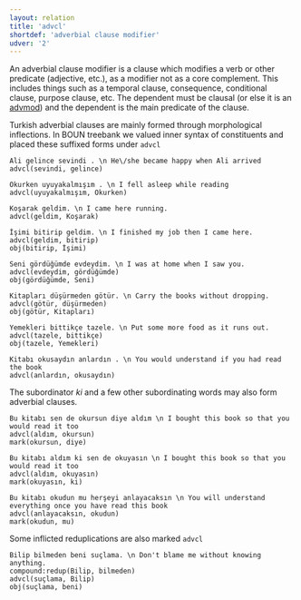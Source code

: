 ```yaml
---
layout: relation
title: 'advcl'
shortdef: 'adverbial clause modifier'
udver: '2'
---
```


An adverbial clause modifier is a clause which modifies
a verb or other predicate (adjective, etc.),
as a modifier not as a core complement. 
This includes things such as a temporal clause,
consequence, conditional clause, purpose clause, etc.
The dependent must be clausal (or else it is an [advmod]())
and the dependent is the main predicate of the clause.

Turkish adverbial clauses are mainly formed through morphological inflections. In BOUN treebank we valued inner syntax of constituents and placed these suffixed forms under ``advcl``

~~~ sdparse
Ali gelince sevindi . \n He\/she became happy when Ali arrived
advcl(sevindi, gelince)
~~~

~~~ sdparse
Okurken uyuyakalmışım . \n I fell asleep while reading
advcl(uyuyakalmışım, Okurken)
~~~

~~~sdparse
Koşarak geldim. \n I came here running.
advcl(geldim, Koşarak)
~~~

~~~sdparse
İşimi bitirip geldim. \n I finished my job then I came here.
advcl(geldim, bitirip)
obj(bitirip, İşimi)
~~~

~~~sdparse
Seni gördüğümde evdeydim. \n I was at home when I saw you.
advcl(evdeydim, gördüğümde)
obj(gördüğümde, Seni)
~~~

~~~sdparse
Kitapları düşürmeden götür. \n Carry the books without dropping.
advcl(götür, düşürmeden)
obj(götür, Kitapları)
~~~

~~~sdparse
Yemekleri bittikçe tazele. \n Put some more food as it runs out.
advcl(tazele, bittikçe)
obj(tazele, Yemekleri)
~~~

~~~ sdparse
Kitabı okusaydın anlardın . \n You would understand if you had read the book
advcl(anlardın, okusaydın)
~~~

The subordinator _ki_ and a few other subordinating words may also form adverbial clauses.

~~~ sdparse
Bu kitabı sen de okursun diye aldım \n I bought this book so that you would read it too
advcl(aldım, okursun)
mark(okursun, diye)
~~~

~~~ sdparse
Bu kitabı aldım ki sen de okuyasın \n I bought this book so that you would read it too
advcl(aldım, okuyasın)
mark(okuyasın, ki)
~~~

~~~ sdparse
Bu kitabı okudun mu herşeyi anlayacaksın \n You will understand everything once you have read this book
advcl(anlayacaksın, okudun)
mark(okudun, mu)
~~~

Some inflicted reduplications are also marked ``advcl``

~~~sdparse
Bilip bilmeden beni suçlama. \n Don't blame me without knowing anything.
compound:redup(Bilip, bilmeden)
advcl(suçlama, Bilip)
obj(suçlama, beni)
~~~








